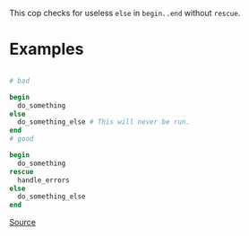 
This cop checks for useless `else` in `begin..end` without `rescue`.

# Examples

```ruby

# bad

begin
  do_something
else
  do_something_else # This will never be run.
end
# good

begin
  do_something
rescue
  handle_errors
else
  do_something_else
end
```

[Source](http://www.rubydoc.info/gems/rubocop/RuboCop/Cop/Lint/UselessElseWithoutRescue)